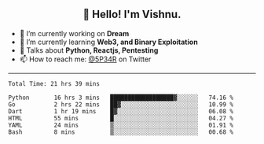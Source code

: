 <h2 align="center">👋 Hello! I'm Vishnu.</h2>


- 🔭 I’m currently working on **Dream**
- 🌱 I’m currently learning **Web3, and Binary Exploitation**
- 💬 Talks about **Python, Reactjs, Pentesting**
- 📫 How to reach me: [@5P34R](https://twitter.com/Vishnu27302693) on Twitter

---
<!--START_SECTION:waka-->

```text
Total Time: 21 hrs 39 mins

Python       16 hrs 3 mins   ██████████████████▓░░░░░░   74.16 %
Go           2 hrs 22 mins   ██▓░░░░░░░░░░░░░░░░░░░░░░   10.99 %
Dart         1 hr 19 mins    █▓░░░░░░░░░░░░░░░░░░░░░░░   06.08 %
HTML         55 mins         █░░░░░░░░░░░░░░░░░░░░░░░░   04.27 %
YAML         24 mins         ▒░░░░░░░░░░░░░░░░░░░░░░░░   01.91 %
Bash         8 mins          ▒░░░░░░░░░░░░░░░░░░░░░░░░   00.68 %
```

<!--END_SECTION:waka-->
